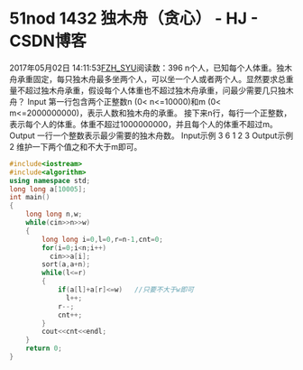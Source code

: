 # 51nod  1432 独木舟（贪心） - HJ - CSDN博客
2017年05月02日 14:11:53[FZH_SYU](https://me.csdn.net/feizaoSYUACM)阅读数：396
n个人，已知每个人体重。独木舟承重固定，每只独木舟最多坐两个人，可以坐一个人或者两个人。显然要求总重量不超过独木舟承重，假设每个人体重也不超过独木舟承重，问最少需要几只独木舟？ 
Input
第一行包含两个正整数n (0< n<=10000)和m (0< m<=2000000000)，表示人数和独木舟的承重。 
接下来n行，每行一个正整数，表示每个人的体重。体重不超过1000000000，并且每个人的体重不超过m。
Output
一行一个整数表示最少需要的独木舟数。
Input示例
3 6 
1 
2 
3
Output示例
2
维护一下两个值之和不大于m即可。
```cpp
#include<iostream>
#include<algorithm>
using namespace std;
long long a[10005];
int main()
{
    long long n,w;
    while(cin>>n>>w)
    {
        long long i=0,l=0,r=n-1,cnt=0;
        for(i=0;i<n;i++)
          cin>>a[i];
        sort(a,a+n);
        while(l<=r)
        {
            if(a[l]+a[r]<=w)   //只要不大于w即可
              l++;
            r--;
            cnt++;
        }
        cout<<cnt<<endl; 
    }
    return 0;
}
```
